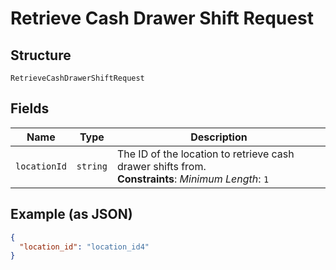 
# Retrieve Cash Drawer Shift Request

## Structure

`RetrieveCashDrawerShiftRequest`

## Fields

| Name | Type | Description |
|  --- | --- | --- |
| `locationId` | `string` | The ID of the location to retrieve cash drawer shifts from.<br>**Constraints**: *Minimum Length*: `1` |

## Example (as JSON)

```json
{
  "location_id": "location_id4"
}
```

